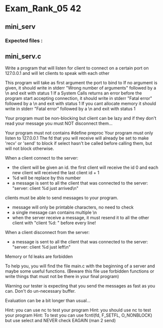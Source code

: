 # Exam_Rank_05 42

## mini_serv

### Expected files   :  
mini_serv.c
--------------------------------------------------------------------------------

Write a program that will listen for client to connect on a certain port on 127.0.0.1 and will let clients to speak with each other

This program will take as first argument the port to bind to
If no argument is given, it should write in stderr "Wrong number of arguments" followed by a \n and exit with status 1
If a System Calls returns an error before the program start accepting connection, it should write in stderr "Fatal error" followed by a \n and exit with status 1
If you cant allocate memory it should write in stderr "Fatal error" followed by a \n and exit with status 1

Your program must be non-blocking but client can be lazy and if they don't read your message you must NOT disconnect them...

Your program must not contains #define preproc
Your program must only listen to 127.0.0.1
The fd that you will receive will already be set to make 'recv' or 'send' to block if select hasn't be called before calling them, but will not block otherwise. 

When a client connect to the server:
- the client will be given an id. the first client will receive the id 0 and each new client will received the last client id + 1
- %d will be replace by this number
- a message is sent to all the client that was connected to the server: "server: client %d just arrived\n"

clients must be able to send messages to your program.
- message will only be printable characters, no need to check
- a single message can contains multiple \n
- when the server receive a message, it must resend it to all the other client with "client %d: " before every line!

When a client disconnect from the server:
- a message is sent to all the client that was connected to the server: "server: client %d just left\n"

Memory or fd leaks are forbidden

To help you, you will find the file main.c with the beginning of a server and maybe some useful functions. (Beware this file use forbidden functions or write things that must not be there in your final program)

Warning our tester is expecting that you send the messages as fast as you can. Don't do un-necessary buffer.

Evaluation can be a bit longer than usual...

Hint: you can use nc to test your program
Hint: you should use nc to test your program
Hint: To test you can use fcntl(fd, F_SETFL, O_NONBLOCK) but use select and NEVER check EAGAIN (man 2 send)
